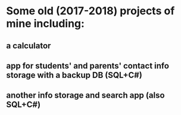# Some old (2017-2018) projects of mine including:
## a calculator
## app for students' and parents' contact info storage with a backup DB (SQL+C#)
## another info storage and search app (also SQL+C#)
